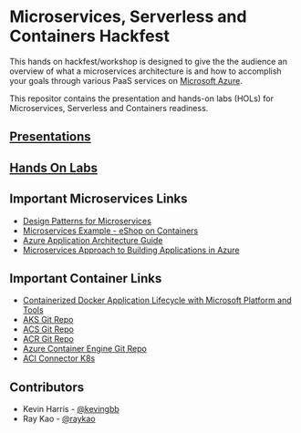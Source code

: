 # Microservices, Serverless and Containers Hackfest

This hands on hackfest/workshop is designed to give the the audience an overview of what a microservices architecture is and how to accomplish your goals through various PaaS services on [Microsoft Azure](https://azure.microsoft.com).

This repositor contains the presentation and hands-on labs (HOLs) for Microservices, Serverless and Containers readiness.

## [Presentations](Presentations)

## [Hands On Labs](HOL)

## Important Microservices Links
- [Design Patterns for Microservices](https://azure.microsoft.com/en-us/blog/design-patterns-for-microservices/)
- [Microservices Example - eShop on Containers](https://github.com/dotnet-architecture/eShopOnContainers)
- [Azure Application Architecture Guide](https://docs.microsoft.com/en-us/azure/architecture/guide/)
- [Microservices Approach to Building Applications in Azure](https://docs.microsoft.com/en-us/azure/service-fabric/service-fabric-overview-microservices)

## Important Container Links
- [Containerized Docker Application Lifecycle with Microsoft Platform and Tools](https://aka.ms/dockerlifecycleebook)
- [AKS Git Repo](https://github.com/Azure/AKS)
- [ACS Git Repo](https://github.com/Azure/ACS)
- [ACR Git Repo](https://github.com/Azure/acr)
- [Azure Container Engine Git Repo](https://github.com/Azure/acs-engine)
- [ACI Connector K8s](https://github.com/Azure/aci-connector-k8s)

## Contributors
- Kevin Harris - [@kevingbb](@kevingbb)
- Ray Kao - [@raykao](@raykao)